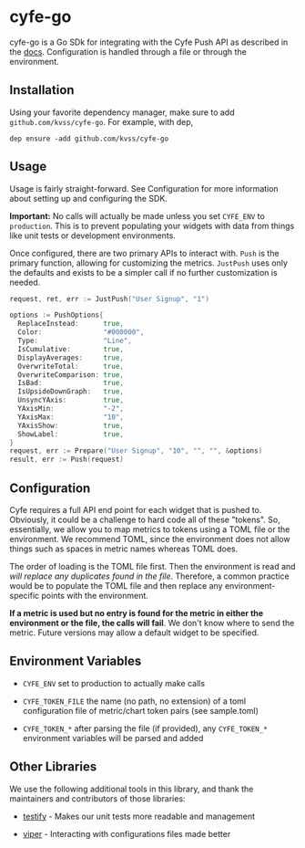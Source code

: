 # cyfe-go

cyfe-go is a Go SDk for integrating with the Cyfe Push API as described in the [docs](https://www.cyfe.com/api). Configuration is handled through a file or through the environment.

## Installation

Using your favorite dependency manager, make sure to add `github.com/kvss/cyfe-go`. For example, with dep,

`dep ensure -add github.com/kvss/cyfe-go`

## Usage

Usage is fairly straight-forward. See Configuration for more information about setting up and configuring the SDK.

**Important:** No calls will actually be made unless you set `CYFE_ENV` to `production`. This is to prevent populating your widgets with data from things like unit tests or development environments.

Once configured, there are two primary APIs to interact with. `Push` is the primary function, allowing for customizing the metrics. `JustPush` uses only the defaults and exists to be a simpler call if no further customization is needed.

```go
request, ret, err := JustPush("User Signup", "1")
```

```go
options := PushOptions{
  ReplaceInstead:      true,
  Color:               "#000000",
  Type:                "Line",
  IsCumulative:        true,
  DisplayAverages:     true,
  OverwriteTotal:      true,
  OverwriteComparison: true,
  IsBad:               true,
  IsUpsideDownGraph:   true,
  UnsyncYAxis:         true,
  YAxisMin:            "-2",
  YAxisMax:            "10",
  YAxisShow:           true,
  ShowLabel:           true,
}
request, err := Prepare("User Signup", "10", "", "", &options)
result, err := Push(request)
```

## Configuration

Cyfe requires a full API end point for each widget that is pushed to. Obviously, it could be a challenge to hard code all of these "tokens". So, essentially, we allow you to map metrics to tokens using a TOML file or the environment. We recommend TOML, since the environment does not allow things such as spaces in metric names whereas TOML does.

The order of loading is the TOML file first. Then the environment is read and *will replace any duplicates found in the file*. Therefore, a common practice would be to populate the TOML file and then replace any environment-specific points with the environment.

**If a metric is used but no entry is found for the metric in either the environment or the file, the calls will fail**. We don't know where to send the metric. Future versions may allow a default widget to be specified.

## Environment Variables

* `CYFE_ENV` set to production to actually make calls

* `CYFE_TOKEN_FILE` the name (no path, no extension) of a toml configuration file of metric/chart token pairs (see sample.toml)

* `CYFE_TOKEN_*` after parsing the file (if provided), any `CYFE_TOKEN_*` environment variables will be parsed and added

## Other Libraries

We use the following additional tools in this library, and thank the maintainers and contributors of those libraries:

* [testify](https://github.com/stretchr/testify) - Makes our unit tests more readable and management

* [viper](https://github.com/spf13/viper) - Interacting with configurations files made better